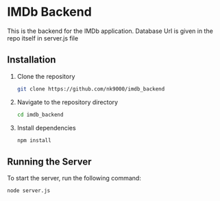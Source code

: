 # IMDb Backend

This is the backend for the IMDb application. Database Url is given in the repo itself in server.js file

## Installation

1. Clone the repository
    ```sh
    git clone https://github.com/nk9000/imdb_backend
    ```
2. Navigate to the repository directory
    ```sh
    cd imdb_backend
    ```
3. Install dependencies
    ```sh
    npm install
    ```

## Running the Server

To start the server, run the following command:

```sh
node server.js
